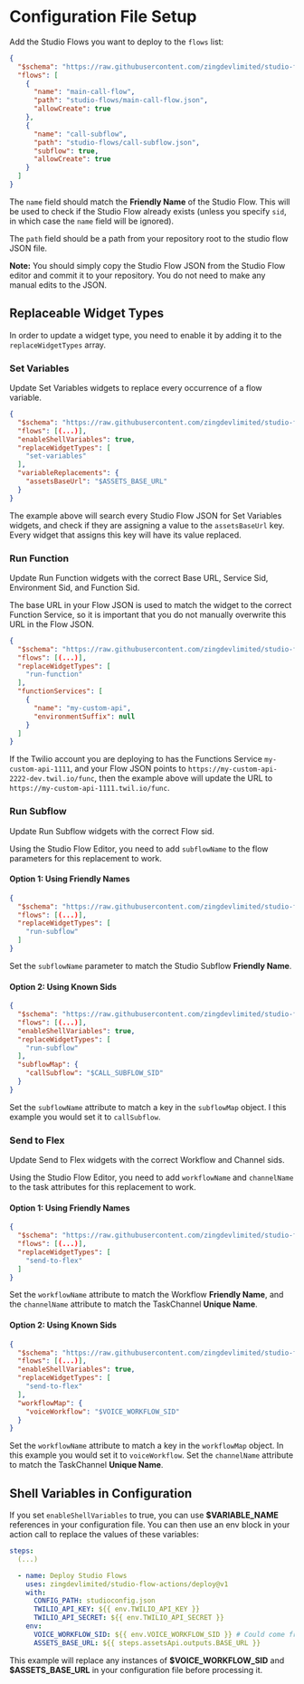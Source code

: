 # Configuration File Setup

Add the Studio Flows you want to deploy to the `flows` list:

```json
{
  "$schema": "https://raw.githubusercontent.com/zingdevlimited/studio-flow-actions/v1/config-schema.json",
  "flows": [
    {
      "name": "main-call-flow",
      "path": "studio-flows/main-call-flow.json",
      "allowCreate": true
    },
    {
      "name": "call-subflow",
      "path": "studio-flows/call-subflow.json",
      "subflow": true,
      "allowCreate": true
    }
  ]
}
```

The `name` field should match the **Friendly Name** of the Studio Flow. This will be used to check if the Studio Flow already exists (unless you specify `sid`, in which case the `name` field will be ignored).

The `path` field should be a path from your repository root to the studio flow JSON file.

**Note:** You should simply copy the Studio Flow JSON from the Studio Flow editor and commit it to your repository. You do not need to make any manual edits to the JSON.

## Replaceable Widget Types

In order to update a widget type, you need to enable it by adding it to the `replaceWidgetTypes` array.

### Set Variables

Update Set Variables widgets to replace every occurrence of a flow variable.

```json
{
  "$schema": "https://raw.githubusercontent.com/zingdevlimited/studio-flow-actions/v1/config-schema.json",
  "flows": [(...)],
  "enableShellVariables": true,
  "replaceWidgetTypes": [
    "set-variables"
  ],
  "variableReplacements": {
    "assetsBaseUrl": "$ASSETS_BASE_URL"
  }
}
```

The example above will search every Studio Flow JSON for Set Variables widgets, and check if they are assigning a value to the `assetsBaseUrl` key. Every widget that assigns this key will have its value replaced.

### Run Function

Update Run Function widgets with the correct Base URL, Service Sid, Environment Sid, and Function Sid.

The base URL in your Flow JSON is used to match the widget to the correct Function Service, so it is important that you do not manually overwrite this URL in the Flow JSON.

```json
{
  "$schema": "https://raw.githubusercontent.com/zingdevlimited/studio-flow-actions/v1/config-schema.json",
  "flows": [(...)],
  "replaceWidgetTypes": [
    "run-function"
  ],
  "functionServices": [
    {
      "name": "my-custom-api",
      "environmentSuffix": null
    }
  ]
}
```

If the Twilio account you are deploying to has the Functions Service `my-custom-api-1111`, and your Flow JSON points to `https://my-custom-api-2222-dev.twil.io/func`, then the example above will update the URL to `https://my-custom-api-1111.twil.io/func`.

### Run Subflow

Update Run Subflow widgets with the correct Flow sid.

Using the Studio Flow Editor, you need to add `subflowName` to the flow parameters for this replacement to work.

#### Option 1: Using Friendly Names

```json
{
  "$schema": "https://raw.githubusercontent.com/zingdevlimited/studio-flow-actions/v1/config-schema.json",
  "flows": [(...)],
  "replaceWidgetTypes": [
    "run-subflow"
  ]
}
```

Set the `subflowName` parameter to match the Studio Subflow **Friendly Name**.

#### Option 2: Using Known Sids

```json
{
  "$schema": "https://raw.githubusercontent.com/zingdevlimited/studio-flow-actions/v1/config-schema.json",
  "flows": [(...)],
  "enableShellVariables": true,
  "replaceWidgetTypes": [
    "run-subflow"
  ],
  "subflowMap": {
    "callSubflow": "$CALL_SUBFLOW_SID"
  }
}
```

Set the `subflowName` attribute to match a key in the `subflowMap` object. I this example you would set it to `callSubflow`.

### Send to Flex

Update Send to Flex widgets with the correct Workflow and Channel sids.

Using the Studio Flow Editor, you need to add `workflowName` and `channelName` to the task attributes for this replacement to work.

#### Option 1: Using Friendly Names

```json
{
  "$schema": "https://raw.githubusercontent.com/zingdevlimited/studio-flow-actions/v1/config-schema.json",
  "flows": [(...)],
  "replaceWidgetTypes": [
    "send-to-flex"
  ]
}
```

Set the `workflowName` attribute to match the Workflow **Friendly Name**, and the `channelName` attribute to match the TaskChannel **Unique Name**.

#### Option 2: Using Known Sids

```json
{
  "$schema": "https://raw.githubusercontent.com/zingdevlimited/studio-flow-actions/v1/config-schema.json",
  "flows": [(...)],
  "enableShellVariables": true,
  "replaceWidgetTypes": [
    "send-to-flex"
  ],
  "workflowMap": {
    "voiceWorkflow": "$VOICE_WORKFLOW_SID"
  }
}
```

Set the `workflowName` attribute to match a key in the `workflowMap` object. In this example you would set it to `voiceWorkflow`. Set the `channelName` attribute to match the TaskChannel **Unique Name**.

## Shell Variables in Configuration

If you set `enableShellVariables` to true, you can use **\$VARIABLE_NAME** references in your configuration file. You can then use an env block in your action call to replace the values of these variables:

```yaml
steps:
  (...)

  - name: Deploy Studio Flows
    uses: zingdevlimited/studio-flow-actions/deploy@v1
    with:
      CONFIG_PATH: studioconfig.json
      TWILIO_API_KEY: ${{ env.TWILIO_API_KEY }}
      TWILIO_API_SECRET: ${{ env.TWILIO_API_SECRET }}
    env:
      VOICE_WORKFLOW_SID: ${{ env.VOICE_WORKFLOW_SID }} # Could come from e.g. terraform
      ASSETS_BASE_URL: ${{ steps.assetsApi.outputs.BASE_URL }}
```

This example will replace any instances of **\$VOICE_WORKFLOW_SID** and **\$ASSETS_BASE_URL** in your configuration file before processing it.